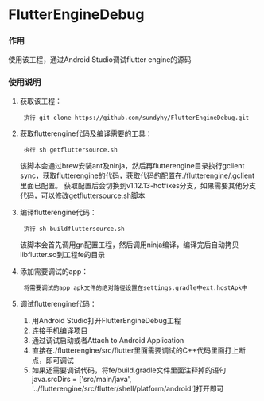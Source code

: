 # FlutterEngineDebug

### 作用
使用该工程，通过Android Studio调试flutter engine的源码

### 使用说明

1. 获取该工程：

        执行 git clone https://github.com/sundyhy/FlutterEngineDebug.git

2. 获取flutterengine代码及编译需要的工具：
		
        执行 sh getfluttersource.sh

    该脚本会通过brew安装ant及ninja，然后再flutterengine目录执行gclient sync，获取flutterengine的代码，获取代码的配置在./flutterengine/.gclient里面已配置。
获取配置后会切换到v1.12.13-hotfixes分支，如果需要其他分支代码，可以修改getfluttersource.sh脚本

3. 编译flutterengine代码：
	
        执行 sh buildfluttersource.sh

    该脚本会首先调用gn配置工程，然后调用ninja编译，编译完后自动拷贝libflutter.so到工程fe的目录

4. 添加需要调试的app：
	
        将需要调试的app apk文件的绝对路径设置在settings.gradle中ext.hostApk中

5. 调试flutterengine代码：
    
    1.	用Android Studio打开FlutterEngineDebug工程
    2.	连接手机编译项目
    3.	通过调试启动或者Attach to Android Application
    4.	直接在./flutterengine/src/flutter里面需要调试的C++代码里面打上断点，即可调试
    5.	如果还需要调试代码，将fe/build.gradle文件里面注释掉的语句java.srcDirs = ['src/main/java', '../flutterengine/src/flutter/shell/platform/android']打开即可